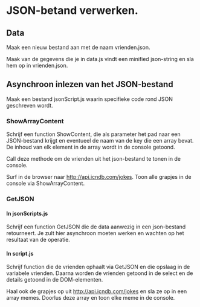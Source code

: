 # JSON-betand verwerken.

## Data
Maak een nieuw bestand aan met de naam vrienden.json.

Maak van de gegevens die je in data.js vindt een minified json-string en sla hem op in vrienden.json.

## Asynchroon inlezen van het JSON-bestand
Maak een bestand jsonScript.js waarin specifieke code rond JSON geschreven wordt.

### ShowArrayContent
Schrijf een function ShowContent, die als parameter het pad naar een JSON-bestand krijgt en eventueel de naam van de key die een array bevat.
De inhoud van elk element in de array wordt in de console getoond. 

Call deze methode om de vrienden uit het json-bestand te tonen in de console.

Surf in de browser naar http://api.icndb.com/jokes. Toon alle grapjes in de console via ShowArrayContent.

### GetJSON
#### In jsonScripts.js
Schrijf een function GetJSON die de data aanwezig in een json-bestand retourneert. Je zult hier asynchroon moeten werken en wachten op het resultaat van de operatie.

#### In script.js
Schrijf function die de vrienden ophaalt via GetJSON en die opslaag in de variabele vrienden.
Daarna worden de vrienden getoond in de select en de details getoond in de DOM-elementen.

Haal ook de grapjes op uit http://api.icndb.com/jokes en sla ze op in een array memes.
Doorlus deze array en toon elke meme in de console.





